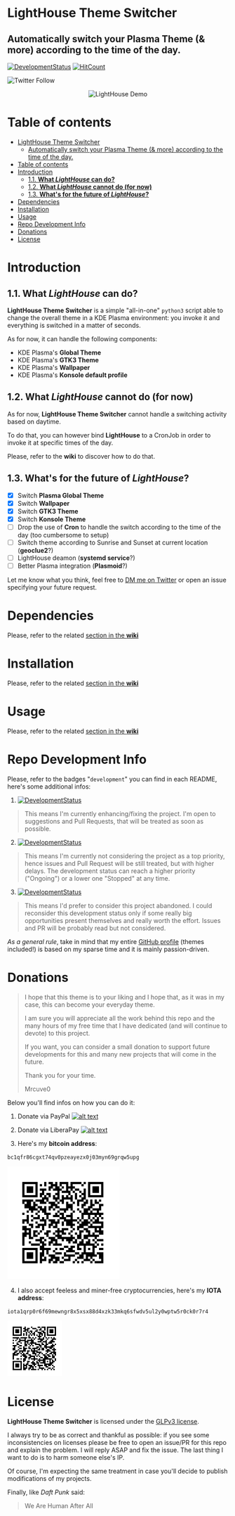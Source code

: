 # LightHouse Theme Switcher

## Automatically switch your Plasma Theme (& more) according to the time of the day.

[![DevelopmentStatus](https://img.shields.io/badge/Development-Ongoing-brightgreen.svg)](https://img.shields.io/badge/Development-Ongoing-brightgreen.svg)
[![HitCount](http://hits.dwyl.com/Mrcuve0/Lighthouse-Theme-Switcher.svg)](http://hits.dwyl.com/Mrcuve0/Lighthouse-Theme-Switcher) 

![Twitter Follow](https://img.shields.io/twitter/follow/Mrcuve0?label=Follow%20Me%21%20%40Mrcuve0&style=social)

<p align="center">
  <img src="screenshots/LightHouse-Demo.gif" alt="LightHouse Demo"/>
</p>


Table of contents
=================
<!--ts-->
- [LightHouse Theme Switcher](#lighthouse-theme-switcher)
  - [Automatically switch your Plasma Theme (& more) according to the time of the day.](#automatically-switch-your-plasma-theme--more-according-to-the-time-of-the-day)
- [Table of contents](#table-of-contents)
- [Introduction](#introduction)
  - [1.1. **What *LightHouse* can do?**](#11-what-lighthouse-can-do)
  - [1.2. **What *LightHouse* cannot do (for now)**](#12-what-lighthouse-cannot-do-for-now)
  - [1.3. **What's for the future of *LightHouse*?**](#13-whats-for-the-future-of-lighthouse)
- [Dependencies](#dependencies)
- [Installation](#installation)
- [Usage](#usage)
- [Repo Development Info](#repo-development-info)
- [Donations](#donations)
- [License](#license)
<!--te-->

Introduction
===

## 1.1. **What *LightHouse* can do?**

**LightHouse Theme Switcher** is a simple "all-in-one" `python3` script able to change the overall theme in a KDE Plasma environment: you invoke it and everything is switched in a matter of seconds.

As for now, it can handle the following components:

* KDE Plasma's **Global Theme**
* KDE Plasma's **GTK3 Theme**
* KDE Plasma's **Wallpaper**
* KDE Plasma's **Konsole default profile**

## 1.2. **What *LightHouse* cannot do (for now)**

As for now, **LightHouse Theme Switcher** cannot handle a switching activity based on daytime.

To do that, you can however bind **LightHouse** to a CronJob in order to invoke it at specific times of the day.

Please, refer to the **wiki** to discover how to do that.

## 1.3. **What's for the future of *LightHouse*?**

- [x] Switch **Plasma Global Theme**
- [X] Switch **Wallpaper**
- [X] Switch **GTK3 Theme**
- [X] Switch **Konsole Theme**
- [ ] Drop the use of **Cron** to handle the switch according to the time of the day (too cumbersome to setup)
- [ ] Switch theme according to Sunrise and Sunset at current location (**geoclue2**?)
- [ ] LightHouse deamon (**systemd service**?)
- [ ] Better Plasma integration (**Plasmoid**?)

Let me know what you think, feel free to [DM me on Twitter](https://twitter.com/mrcuve0) or open an issue specifying your future request.

Dependencies
===
Please, refer to the related [section in the **wiki**](https://github.com/Mrcuve0/LightHouse-Theme-Switcher/wiki/01-Themes-and-Dependencies)

Installation
===
Please, refer to the related [section in the **wiki**](https://github.com/Mrcuve0/LightHouse-Theme-Switcher/wiki/02-Installation)

Usage
===
Please, refer to the related [section in the **wiki**](https://github.com/Mrcuve0/LightHouse-Theme-Switcher/wiki/03-Configuration)

Repo Development Info
===
Please, refer to the badges "`development`" you can find in each README, here's some additional infos:

1. [![DevelopmentStatus](https://img.shields.io/badge/Development-Ongoing-brightgreen.svg)](https://img.shields.io/badge/Development-Ongoing-brightgreen.svg)
> This means I'm currently enhancing/fixing the project. I'm open to suggestions and Pull Requests, that will be treated as soon as possible.
2. [![DevelopmentStatus](https://img.shields.io/badge/Development-Paused-yellow.svg)](https://img.shields.io/badge/Development-Paused-yellow.svg)
> This means I'm currently not considering the project as a top priority, hence issues and Pull Request will be still treated, but with higher delays. The development status can reach a higher priority ("Ongoing") or a lower one "Stopped" at any time.
3. [![DevelopmentStatus](https://img.shields.io/badge/Development-Stopped-red.svg)](https://img.shields.io/badge/Development-Stopped-red.svg)
> This means I'd prefer to consider this project abandoned. I could reconsider this development status only if some really big opportunities present themselves and really worth the effort. Issues and PR will be probably read but not considered.

*As a general rule*, take in mind that my entire [GitHub profile](https://github.com/Mrcuve0) (themes included!) is based on my sparse time and it is mainly passion-driven. 

Donations
===

> I hope that this theme is to your liking and I hope that, as it was in my case, this can become your everyday theme.
>
> I am sure you will appreciate all the work behind this repo and the many hours of my free time that I have dedicated (and will continue to devote) to this project.
> 
> If you want, you can consider a small donation to support future developments for this and many new projects that will come in the future.
>
> Thank you for your time.
> 
>Mrcuve0

Below you'll find infos on how you can do it:

1. Donate via PayPal [![alt text](https://www.paypal.com/en_US/i/btn/btn_donate_LG.gif)](https://paypal.me/mrcuve0)

2. Donate via LiberaPay [![alt text](https://liberapay.com/assets/widgets/donate.svg)](https://liberapay.com/Mrcuve0/donate)

3. Here's my **bitcoin address**:
```
bc1qfr86cgxt74qv0pzeayezx0j03myn69grqw5upg
```
![BTC Wallet](https://raw.githubusercontent.com/Mrcuve0/donations/master/BTCwallet.png)

4. I also accept feeless and miner-free cryptocurrencies, here's my **IOTA address**:
```
iota1qrp0r6f69mewngr8x5xsx88d4xzk33mkq6sfwdv5ul2y0wptw5r0ck0r7r4
```
![IOTA Wallet](https://raw.githubusercontent.com/Mrcuve0/donations/master/IOTAwallet.png)

License
===

**LightHouse Theme Switcher** is licensed under the [GLPv3 license](https://github.com/Mrcuve0/Lighthouse-Theme-Switcher/blob/master/LICENSE).

I always try to be as correct and thankful as possible: if you see some inconsistencies on licenses please be free to open an issue/PR for this repo and explain the problem. I will reply ASAP and fix the issue. The last thing I want to do is to harm someone else's IP. 

Of course, I'm expecting the same treatment in case you'll decide to publish modifications of my projects.

Finally, like *Daft Punk* said:

> We Are Human After All


